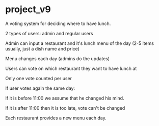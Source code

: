 # project_v9

A voting system for deciding where to have lunch.

2 types of users: admin and regular users

Admin can input a restaurant and it's lunch menu of the day (2-5 items usually, just a dish name and price)

Menu changes each day (admins do the updates)

Users can vote on which restaurant they want to have lunch at

Only one vote counted per user

If user votes again the same day:

If it is before 11:00 we assume that he changed his mind.

If it is after 11:00 then it is too late, vote can't be changed

Each restaurant provides a new menu each day.
